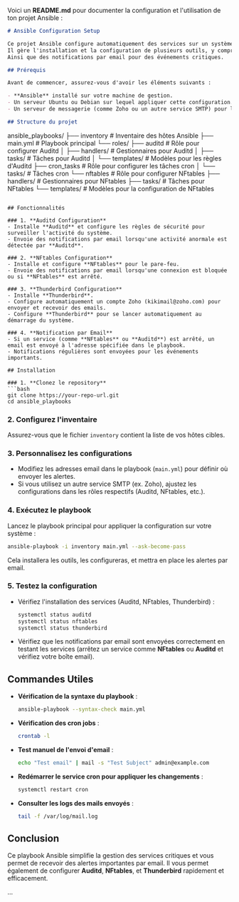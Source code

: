 Voici un **README.md** pour documenter la configuration et l'utilisation de ton projet Ansible :

```markdown
# Ansible Configuration Setup

Ce projet Ansible configure automatiquement des services sur un système local. 
Il gère l'installation et la configuration de plusieurs outils, y compris **Auditd**, **NFtables**, et **Thunderbird**,...
Ainsi que des notifications par email pour des événements critiques.

## Prérequis

Avant de commencer, assurez-vous d'avoir les éléments suivants :

- **Ansible** installé sur votre machine de gestion.
- Un serveur Ubuntu ou Debian sur lequel appliquer cette configuration.
- Un serveur de messagerie (comme Zoho ou un autre service SMTP) pour l'envoi des notifications par email.

## Structure du projet

```
ansible_playbooks/
├── inventory              # Inventaire des hôtes Ansible
├── main.yml               # Playbook principal
└── roles/
    ├── auditd             # Rôle pour configurer Auditd
    │   ├── handlers/      # Gestionnaires pour Auditd
    │   ├── tasks/         # Tâches pour Auditd
    │   └── templates/     # Modèles pour les règles d'Auditd
    ├── cron_tasks         # Rôle pour configurer les tâches cron
    │   └── tasks/         # Tâches cron
    └── nftables           # Rôle pour configurer NFtables
        ├── handlers/      # Gestionnaires pour NFtables
        ├── tasks/         # Tâches pour NFtables
        └── templates/     # Modèles pour la configuration de NFtables
```

## Fonctionnalités

### 1. **Auditd Configuration**
- Installe **Auditd** et configure les règles de sécurité pour surveiller l'activité du système.
- Envoie des notifications par email lorsqu'une activité anormale est détectée par **Auditd**.

### 2. **NFtables Configuration**
- Installe et configure **NFtables** pour le pare-feu.
- Envoie des notifications par email lorsqu'une connexion est bloquée ou si **NFtables** est arrêté.

### 3. **Thunderbird Configuration**
- Installe **Thunderbird**.
- Configure automatiquement un compte Zoho (kikimail@zoho.com) pour envoyer et recevoir des emails.
- Configure **Thunderbird** pour se lancer automatiquement au démarrage du système.

### 4. **Notification par Email**
- Si un service (comme **NFtables** ou **Auditd**) est arrêté, un email est envoyé à l'adresse spécifiée dans le playbook.
- Notifications régulières sont envoyées pour les événements importants.

## Installation

### 1. **Clonez le repository**
```bash
git clone https://your-repo-url.git
cd ansible_playbooks
```

### 2. **Configurez l'inventaire**
Assurez-vous que le fichier `inventory` contient la liste de vos hôtes cibles.

### 3. **Personnalisez les configurations**
- Modifiez les adresses email dans le playbook (`main.yml`) pour définir où envoyer les alertes.
- Si vous utilisez un autre service SMTP (ex. Zoho), ajustez les configurations dans les rôles respectifs 
(Auditd, NFtables, etc.).

### 4. **Exécutez le playbook**
Lancez le playbook principal pour appliquer la configuration sur votre système :
```bash
ansible-playbook -i inventory main.yml --ask-become-pass
```
Cela installera les outils, les configureras, et mettra en place les alertes par email.

### 5. **Testez la configuration**
- Vérifiez l'installation des services (Auditd, NFtables, Thunderbird) :
  ```bash
  systemctl status auditd
  systemctl status nftables
  systemctl status thunderbird
  ```
- Vérifiez que les notifications par email sont envoyées correctement en testant les services 
(arrêtez un service comme **NFtables** ou **Auditd** et vérifiez votre boîte email).

## Commandes Utiles

- **Vérification de la syntaxe du playbook** :
  ```bash
  ansible-playbook --syntax-check main.yml
  ```

- **Vérification des cron jobs** :
  ```bash
  crontab -l
  ```

- **Test manuel de l'envoi d'email** :
  ```bash
  echo "Test email" | mail -s "Test Subject" admin@example.com
  ```

- **Redémarrer le service cron pour appliquer les changements** :
  ```bash
  systemctl restart cron
  ```

- **Consulter les logs des mails envoyés** :
  ```bash
  tail -f /var/log/mail.log
  ```

## Conclusion

Ce playbook Ansible simplifie la gestion des services critiques et vous permet de recevoir des alertes importantes par email. 
Il vous permet également de configurer **Auditd**, **NFtables**, et **Thunderbird** rapidement et efficacement. 

...



